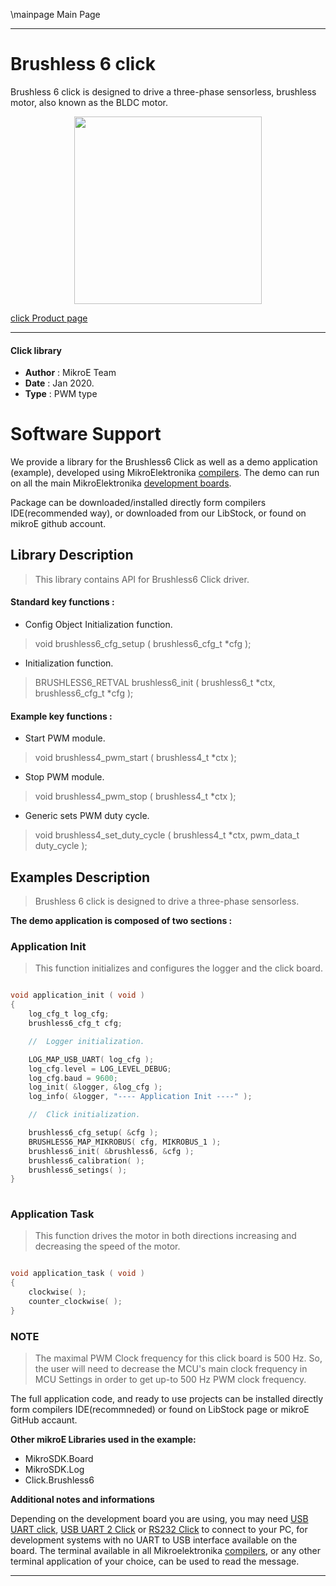 \mainpage Main Page
 
---
# Brushless 6 click

Brushless 6 click is designed to drive a three-phase sensorless, brushless motor, also known as the BLDC motor.

<p align="center">
  <img src="https://download.mikroe.com/images/click_for_ide/brushless6_click.png" height=300px>
</p>

[click Product page](<https://www.mikroe.com/brushless-6-click>)

---


#### Click library 

- **Author**        : MikroE Team
- **Date**          : Jan 2020.
- **Type**          : PWM type


# Software Support

We provide a library for the Brushless6 Click 
as well as a demo application (example), developed using MikroElektronika 
[compilers](https://shop.mikroe.com/compilers). 
The demo can run on all the main MikroElektronika [development boards](https://shop.mikroe.com/development-boards).

Package can be downloaded/installed directly form compilers IDE(recommended way), or downloaded from our LibStock, or found on mikroE github account. 

## Library Description

> This library contains API for Brushless6 Click driver.

#### Standard key functions :

- Config Object Initialization function.
> void brushless6_cfg_setup ( brushless6_cfg_t *cfg ); 
 
- Initialization function.
> BRUSHLESS6_RETVAL brushless6_init ( brushless6_t *ctx, brushless6_cfg_t *cfg );


#### Example key functions :

- Start PWM module.
> void brushless4_pwm_start ( brushless4_t *ctx );
 
- Stop PWM module.
> void brushless4_pwm_stop ( brushless4_t *ctx );

- Generic sets PWM duty cycle.
> void brushless4_set_duty_cycle ( brushless4_t *ctx, pwm_data_t duty_cycle );

## Examples Description

> Brushless 6 click is designed to drive a three-phase sensorless.

**The demo application is composed of two sections :**

### Application Init 

> This function initializes and configures the logger and the click board.

```c

void application_init ( void )
{
    log_cfg_t log_cfg;
    brushless6_cfg_t cfg;

    //  Logger initialization.

    LOG_MAP_USB_UART( log_cfg );
    log_cfg.level = LOG_LEVEL_DEBUG;
    log_cfg.baud = 9600;
    log_init( &logger, &log_cfg );
    log_info( &logger, "---- Application Init ----" );

    //  Click initialization.

    brushless6_cfg_setup( &cfg );
    BRUSHLESS6_MAP_MIKROBUS( cfg, MIKROBUS_1 );
    brushless6_init( &brushless6, &cfg );
    brushless6_calibration( );
    brushless6_setings( );
}
  
```

### Application Task

> This function drives the motor in both directions increasing and decreasing the speed of the motor.

```c

void application_task ( void )
{
    clockwise( );
    counter_clockwise( );
} 

```

### NOTE

> The maximal PWM Clock frequency for this click board is 500 Hz. 
> So, the user will need to decrease the MCU's main clock frequency in MCU Settings in order to get up-to 500 Hz PWM clock frequency.

The full application code, and ready to use projects can be  installed directly form compilers IDE(recommneded) or found on LibStock page or mikroE GitHub accaunt.

**Other mikroE Libraries used in the example:** 

- MikroSDK.Board
- MikroSDK.Log
- Click.Brushless6

**Additional notes and informations**

Depending on the development board you are using, you may need 
[USB UART click](https://shop.mikroe.com/usb-uart-click), 
[USB UART 2 Click](https://shop.mikroe.com/usb-uart-2-click) or 
[RS232 Click](https://shop.mikroe.com/rs232-click) to connect to your PC, for 
development systems with no UART to USB interface available on the board. The 
terminal available in all Mikroelektronika 
[compilers](https://shop.mikroe.com/compilers), or any other terminal application 
of your choice, can be used to read the message.



---
